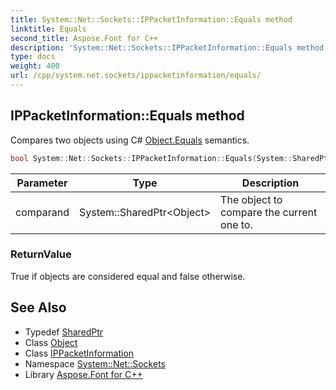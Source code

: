 ```yaml
---
title: System::Net::Sockets::IPPacketInformation::Equals method
linktitle: Equals
second_title: Aspose.Font for C++
description: 'System::Net::Sockets::IPPacketInformation::Equals method. Compares two objects using C# Object.Equals semantics in C++.'
type: docs
weight: 400
url: /cpp/system.net.sockets/ippacketinformation/equals/
---
```

## IPPacketInformation::Equals method


Compares two objects using C# [Object.Equals](../../../system/object/equals/) semantics.

```cpp
bool System::Net::Sockets::IPPacketInformation::Equals(System::SharedPtr<Object> comparand) override
```


| Parameter | Type | Description |
| --- | --- | --- |
| comparand | System::SharedPtr\<Object\> | The object to compare the current one to. |

### ReturnValue

True if objects are considered equal and false otherwise.

## See Also

* Typedef [SharedPtr](../../../system/sharedptr/)
* Class [Object](../../../system/object/)
* Class [IPPacketInformation](../)
* Namespace [System::Net::Sockets](../../)
* Library [Aspose.Font for C++](../../../)
